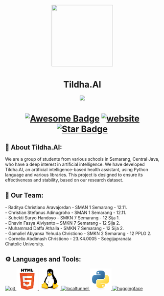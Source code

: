 <div style="text-align: center;">
              <p align="center">
                <img src="https://github.com/user-attachments/assets/2ec5e31b-52d4-4c9e-b3d8-c652917f6dde" width="200" height="200" />
                <h1 align='center'>Tildha.AI</h1>
                <div align=center>
                <a href="https://github.com/fasuyaaaPNG/Tildha.ai"><img src="https://readme-typing-svg.herokuapp.com/?lines=Your%20Health,%20Our%20Priority;Empowering%20Wellness%20with%20Tildha%20AI.;The%20Future%20of%20Personal%20Health.;Smarter%20Health%20Starts%20Here.;Where%20Technology%20Meets%20Wellness.;Elevate%20Your%20Health%20with%20Tildha%20AI.&font=VT323&center=true&width=650&height=70&color=01B744&vCenter=true&size=45%22"></a>
                </div>
                </p>
              <p align='center'>
              <h1 align="center">
                <a href="https://github.com/fasuyaaaPNG/Tildha.ai"><img src="https://cdn.rawgit.com/sindresorhus/awesome/d7305f38d29fed78fa85652e3a63e154dd8e8829/media/badge.svg" alt="Awesome Badge"/></a>
                <a href="https://github.com/fasuyaaaPNG/Tildha.ai"><img src="https://img.shields.io/static/v1?label=&labelColor=505050&message=Dynamic&color=%230076D6&style=flat&logo=google-chrome&logoColor=%230076D6" alt="website"/></a>
                <a href="https://github.com/fasuyaaaPNG/Tildha.ai"><img src="https://img.shields.io/static/v1?label=%F0%9F%8C%9F&message=Stargit&style=style=flat&color=BC4E99" alt="Star Badge"/></a>
              </h1>
              </p>
              <h2 align="left" font-weight="bold">🤖 About Tildha.AI: </h2>
              <p align='left'>We are a group of students from various schools in Semarang, Central Java, who have a deep interest in artificial intelligence. We have developed Tildha.AI, an artificial intelligence-based health assistant, using Python language and various libraries. This project is designed to ensure its effectiveness and stability, based on our research dataset.</p>
              <h2 align="left" font-weight="bold">🧩 Our Team: </h2>
              <p align='left'>- Raditya Christiano Aravajordan - SMAN 1 Semarang - 12.11.<br>
              -	Christian Stefanus Adinugroho - SMAN 1 Semarang - 12.11.<br>
              -	Subekti Suryo Handoyo -  SMKN 7 Semarang - 12 Sija 1.<br>
              -	Dhavin Fasya Alviyanto – SMKN 7 Semarang - 12 Sija 2.<br>
              -	Muhammad Daffa Athalla  - SMKN 7 Semarang - 12 Sija 2.<br>
              -	Gamaliel Abyansa Yehuda Christiono -  SMKN 2 Semarang - 12 PPLG 2.<br>
              -	Cornelio Abdimash Christiono - 23.K4.0005 - Soegijapranata Chatolic University.</p>
                      <h2 align="left">⚙️ Languages and Tools: </h3>
                      <p align="left"><a href="https://git-scm.com/" target="_blank" rel="noreferrer"> <img src="https://www.vectorlogo.zone/logos/git-scm/git-scm-icon.svg" alt="git" width="70" height="70"/> </a> <a href="https://www.w3.org/html/" target="_blank" rel="noreferrer"> <img src="https://raw.githubusercontent.com/devicons/devicon/master/icons/html5/html5-original-wordmark.svg" alt="html5" width="70" height="70"/> </a><a href="https://www.linux.org/" target="_blank" rel="noreferrer"> <img src="https://raw.githubusercontent.com/devicons/devicon/master/icons/linux/linux-original.svg" alt="linux" width="70" height="70"/> </a><a href="https://theboroer.github.io/localtunnel-www/" target="_blank" rel="noreferrer"> <img src="https://avatars.githubusercontent.com/u/13612933?v=4" alt="localtunnel" width="70" height="70"/> </a><a href="https://www.python.org" target="_blank" rel="noreferrer"> <img src="https://raw.githubusercontent.com/devicons/devicon/master/icons/python/python-original.svg" alt="python" width="70" height="70"/> </a><a href="https://huggingface.co/" target="_blank" rel="noreferrer"> <img src="https://huggingface.co/datasets/huggingface/brand-assets/resolve/main/hf-logo.svg" alt="huggingface" width="70" height="70"/> </a></p>
                  </div>
